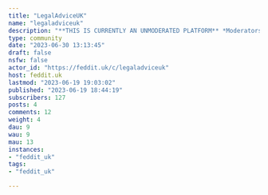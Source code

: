 ```yaml
---
title: "LegalAdviceUK" 
name: "legaladviceuk"
description: "**THIS IS CURRENTLY AN UNMODERATED PLATFORM** *Moderators of LAUK/EU are evaluating their options. If you are interested in helping moderating, please contact us.*We also have ownership of - - https://feddit.uk/c/legaladviceuk- https://feddit.uk/c/legaladvice - https://kbin.social/m/legal/  LegalAdvice exists to provide help for those in need of legal support across the world.We operate as a form of legal triage where commenters can guide posters towards resolving issues themselves or towards an appropriate professional.**Community Rules**- Tell us which country you are in- Replies and questions must be in English- Replies must be on-topic, helpful and legal- Be polite, civil and keep replies constructive- Don't report bad or inaccurate advice- Do not message users about any legal issue- Do not solicit business or any paid service(s)- Do not try to get away with breaking the law"
type: community
date: "2023-06-30 13:13:45"
draft: false
nsfw: false
actor_id: "https://feddit.uk/c/legaladviceuk"
host: feddit.uk
lastmod: "2023-06-19 19:03:02"
published: "2023-06-19 18:44:19"
subscribers: 127
posts: 4
comments: 12
weight: 4
dau: 9
wau: 9
mau: 13
instances:
- "feddit_uk"
tags: 
- "feddit_uk"

---
```

